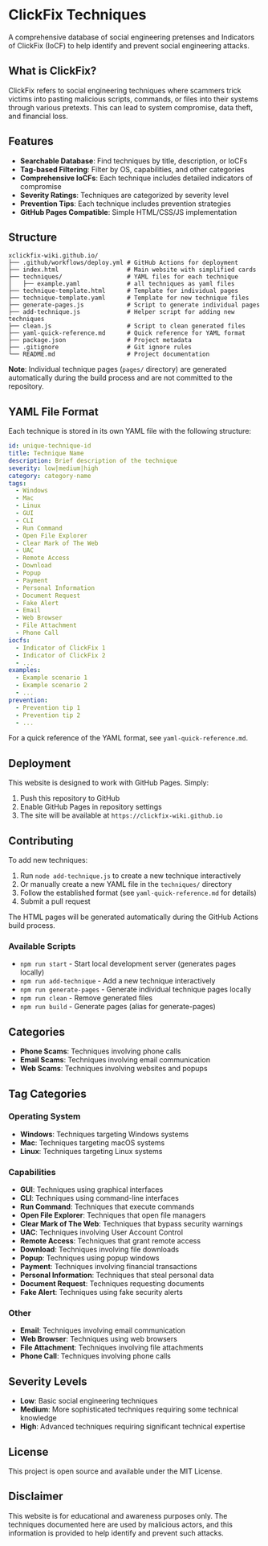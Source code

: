 # ClickFix Techniques
A comprehensive database of social engineering pretenses and Indicators of ClickFix (IoCF) to help identify and prevent social engineering attacks.

## What is ClickFix?

ClickFix refers to social engineering techniques where scammers trick victims into pasting malicious scripts, commands, or files into their systems through various pretexts. This can lead to system compromise, data theft, and financial loss.

## Features

- **Searchable Database**: Find techniques by title, description, or IoCFs
- **Tag-based Filtering**: Filter by OS, capabilities, and other categories
- **Comprehensive IoCFs**: Each technique includes detailed indicators of compromise
- **Severity Ratings**: Techniques are categorized by severity level
- **Prevention Tips**: Each technique includes prevention strategies
- **GitHub Pages Compatible**: Simple HTML/CSS/JS implementation

## Structure

```
xclickfix-wiki.github.io/
├── .github/workflows/deploy.yml # GitHub Actions for deployment
├── index.html                   # Main website with simplified cards
├── techniques/                  # YAML files for each technique
│   ├── example.yaml             # all techniques as yaml files
├── technique-template.html      # Template for individual pages
├── technique-template.yaml      # Template for new technique files
├── generate-pages.js            # Script to generate individual pages
├── add-technique.js             # Helper script for adding new techniques
├── clean.js                     # Script to clean generated files
├── yaml-quick-reference.md      # Quick reference for YAML format
├── package.json                 # Project metadata
├── .gitignore                   # Git ignore rules
└── README.md                    # Project documentation
```

**Note**: Individual technique pages (`pages/` directory) are generated automatically during the build process and are not committed to the repository.

## YAML File Format

Each technique is stored in its own YAML file with the following structure:

```yaml
id: unique-technique-id
title: Technique Name
description: Brief description of the technique
severity: low|medium|high
category: category-name
tags:
  - Windows
  - Mac
  - Linux
  - GUI
  - CLI
  - Run Command
  - Open File Explorer
  - Clear Mark of The Web
  - UAC
  - Remote Access
  - Download
  - Popup
  - Payment
  - Personal Information
  - Document Request
  - Fake Alert
  - Email
  - Web Browser
  - File Attachment
  - Phone Call
iocfs:
  - Indicator of ClickFix 1
  - Indicator of ClickFix 2
  - ...
examples:
  - Example scenario 1
  - Example scenario 2
  - ...
prevention:
  - Prevention tip 1
  - Prevention tip 2
  - ...
```

For a quick reference of the YAML format, see `yaml-quick-reference.md`.

## Deployment

This website is designed to work with GitHub Pages. Simply:

1. Push this repository to GitHub
2. Enable GitHub Pages in repository settings
3. The site will be available at `https://clickfix-wiki.github.io`

## Contributing

To add new techniques:

1. Run `node add-technique.js` to create a new technique interactively
2. Or manually create a new YAML file in the `techniques/` directory
3. Follow the established format (see `yaml-quick-reference.md` for details)
4. Submit a pull request

The HTML pages will be generated automatically during the GitHub Actions build process.

### Available Scripts

- `npm run start` - Start local development server (generates pages locally)
- `npm run add-technique` - Add a new technique interactively
- `npm run generate-pages` - Generate individual technique pages locally
- `npm run clean` - Remove generated files
- `npm run build` - Generate pages (alias for generate-pages)

## Categories

- **Phone Scams**: Techniques involving phone calls
- **Email Scams**: Techniques involving email communication
- **Web Scams**: Techniques involving websites and popups

## Tag Categories

### Operating System
- **Windows**: Techniques targeting Windows systems
- **Mac**: Techniques targeting macOS systems
- **Linux**: Techniques targeting Linux systems

### Capabilities
- **GUI**: Techniques using graphical interfaces
- **CLI**: Techniques using command-line interfaces
- **Run Command**: Techniques that execute commands
- **Open File Explorer**: Techniques that open file managers
- **Clear Mark of The Web**: Techniques that bypass security warnings
- **UAC**: Techniques involving User Account Control
- **Remote Access**: Techniques that grant remote access
- **Download**: Techniques involving file downloads
- **Popup**: Techniques using popup windows
- **Payment**: Techniques involving financial transactions
- **Personal Information**: Techniques that steal personal data
- **Document Request**: Techniques requesting documents
- **Fake Alert**: Techniques using fake security alerts

### Other
- **Email**: Techniques involving email communication
- **Web Browser**: Techniques using web browsers
- **File Attachment**: Techniques involving file attachments
- **Phone Call**: Techniques involving phone calls

## Severity Levels

- **Low**: Basic social engineering techniques
- **Medium**: More sophisticated techniques requiring some technical knowledge
- **High**: Advanced techniques requiring significant technical expertise

## License

This project is open source and available under the MIT License.

## Disclaimer

This website is for educational and awareness purposes only. The techniques documented here are used by malicious actors, and this information is provided to help identify and prevent such attacks. 
